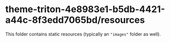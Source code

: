 # theme-triton-4e8983e1-b5db-4421-a44c-8f3edd7065bd/resources

This folder contains static resources (typically an `"images"` folder as well).
